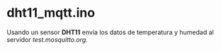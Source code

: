 # dht11_mqtt.ino

Usando un sensor __DHT11__ envía los datos de temperatura y humedad al servidor _test.mosquitto.org_.
